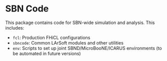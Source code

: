 SBN Code
========
This package contains code for SBN-wide simulation and analysis. This includes:

* `fcl`: Production FHiCL configurations
* `sbncode`: Common LArSoft modules and other utilities
* `env`: Scripts to set up joint SBND/MicroBooNE/ICARUS environments (to be
  automated in future versions)
